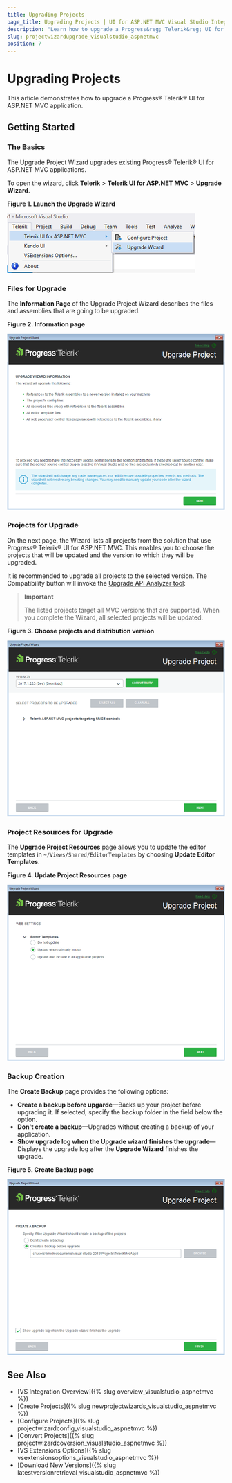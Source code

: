 ```yaml
---
title: Upgrading Projects
page_title: Upgrading Projects | UI for ASP.NET MVC Visual Studio Integration
description: "Learn how to upgrade a Progress&reg; Telerik&reg; UI for ASP.NET MVC application."
slug: projectwizardupgrade_visualstudio_aspnetmvc
position: 7
---
```


# Upgrading Projects

This article demonstrates how to upgrade a Progress&reg; Telerik&reg; UI for ASP.NET MVC application.

## Getting Started

### The Basics

The Upgrade Project Wizard upgrades existing Progress&reg; Telerik&reg; UI for ASP.NET MVC applications.

To open the wizard, click **Telerik** > **Telerik UI for ASP.NET MVC** > **Upgrade Wizard**.

**Figure 1. Launch the Upgrade Wizard**

![Choose projects](images/upgrade_menu.png)

### Files for Upgrade

The **Information Page** of the Upgrade Project Wizard describes the files and assemblies that are going to be upgraded.

**Figure 2. Information page**

![Information page](images/upgrade_warning.png)

### Projects for Upgrade

On the next page, the Wizard lists all projects from the solution that use Progress&reg; Telerik&reg; UI for ASP.NET MVC. This enables you to choose the projects that will be updated and the version to which they will be upgraded.

It is recommended to upgrade all projects to the selected version. The Compatibility button will invoke the [Upgrade API Analyzer tool](http://docs.telerik.com/aspnet-mvc/vs-integration/upgrade-api-analyzer):

> **Important**
>
> The listed projects target all MVC versions that are supported. When you complete the Wizard, all selected projects will be updated.

**Figure 3. Choose projects and distribution version**

![Choose projects and distribution version](images/upgrade_version.png)

### Project Resources for Upgrade

The **Upgrade Project Resources** page allows you to update the editor templates in `~/Views/Shared/EditorTemplates` by choosing **Update Editor Templates**.

**Figure 4. Update Project Resources page**

![Update Project Resources](images/upgrade_settings.png)

### Backup Creation

The **Create Backup** page provides the following options:

- **Create a backup before upgarde**&mdash;Backs up your project before upgrading it. If selected, specify the backup folder in the field below the option.
- **Don't create a backup**&mdash;Upgrades without creating a backup of your application.
- **Show upgrade log when the Upgrade wizard finishes the upgrade**&mdash;Displays the upgrade log after the **Upgrade Wizard** finishes the upgrade.

**Figure 5. Create Backup page**

![Create Backup](images/upgrade_backup.png)

## See Also

* [VS Integration Overview]({% slug overview_visualstudio_aspnetmvc %})
* [Create Projects]({% slug newprojectwizards_visualstudio_aspnetmvc %})
* [Configure Projects]({% slug projectwizardconfig_visualstudio_aspnetmvc %})
* [Convert Projects]({% slug projectwizardcoversion_visualstudio_aspnetmvc %})
* [VS Extensions Options]({% slug vsextensionsoptions_visualstudio_aspnetmvc %})
* [Download New Versions]({% slug latestversionretrieval_visualstudio_aspnetmvc %})
